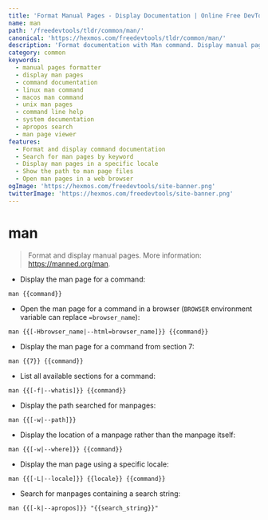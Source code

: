 ```yaml
---
title: 'Format Manual Pages - Display Documentation | Online Free DevTools by Hexmos'
name: man
path: '/freedevtools/tldr/common/man/'
canonical: 'https://hexmos.com/freedevtools/tldr/common/man/'
description: 'Format documentation with Man command. Display manual pages and access command information. Free online tool, no registration required.'
category: common
keywords:
  - manual pages formatter
  - display man pages
  - command documentation
  - linux man command
  - macos man command
  - unix man pages
  - command line help
  - system documentation
  - apropos search
  - man page viewer
features:
  - Format and display command documentation
  - Search for man pages by keyword
  - Display man pages in a specific locale
  - Show the path to man page files
  - Open man pages in a web browser
ogImage: 'https://hexmos.com/freedevtools/site-banner.png'
twitterImage: 'https://hexmos.com/freedevtools/site-banner.png'
---
```


# man

> Format and display manual pages.
> More information: <https://manned.org/man>.

- Display the man page for a command:

`man {{command}}`

- Open the man page for a command in a browser (`BROWSER` environment variable can replace `=browser_name`):

`man {{[-Hbrowser_name|--html=browser_name]}} {{command}}`

- Display the man page for a command from section 7:

`man {{7}} {{command}}`

- List all available sections for a command:

`man {{[-f|--whatis]}} {{command}}`

- Display the path searched for manpages:

`man {{[-w|--path]}}`

- Display the location of a manpage rather than the manpage itself:

`man {{[-w|--where]}} {{command}}`

- Display the man page using a specific locale:

`man {{[-L|--locale]}} {{locale}} {{command}}`

- Search for manpages containing a search string:

`man {{[-k|--apropos]}} "{{search_string}}"`
